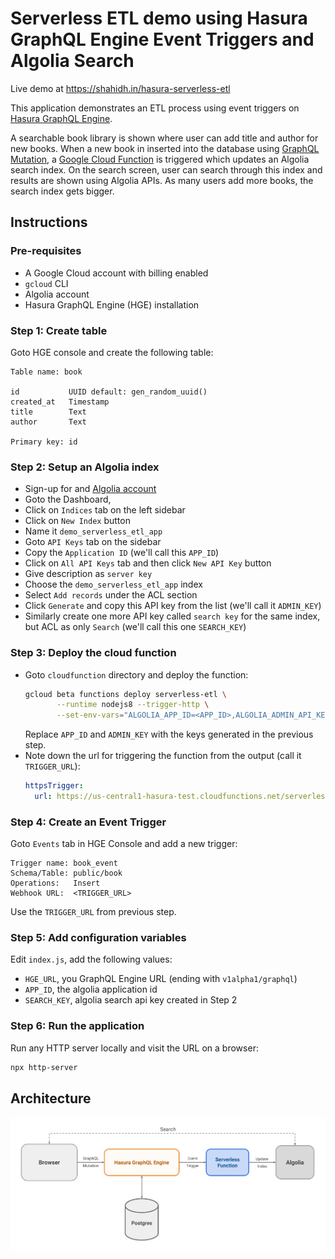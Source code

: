 # Serverless ETL demo using Hasura GraphQL Engine Event Triggers and Algolia Search

Live demo at https://shahidh.in/hasura-serverless-etl

This application demonstrates an ETL process using event triggers on [Hasura
GraphQL Engine](https://github.com/hasura/graphql-engine).

A searchable book library is shown where user can add title and author for new
books. When a new book in inserted into the database using [GraphQL
Mutation](https://github.com/hasura/graphql-engine/blob/master/community/examples/serverless-etl/index.js#L36),
a [Google Cloud
Function](https://github.com/hasura/graphql-engine/blob/master/community/examples/serverless-etl/cloudfunction/index.js)
is triggered which updates an Algolia search index. On the search screen, user
can search through this index and results are shown using Algolia APIs. As many
users add more books, the search index gets bigger.

## Instructions

### Pre-requisites

- A Google Cloud account with billing enabled
- `gcloud` CLI
- Algolia account
- Hasura GraphQL Engine (HGE) installation

### Step 1: Create table

Goto HGE console and create the following table:
```
Table name: book

id           UUID default: gen_random_uuid()
created_at   Timestamp
title        Text
author       Text

Primary key: id
```

### Step 2: Setup an Algolia index

- Sign-up for and [Algolia account](https://www.algolia.com)
- Goto the Dashboard, 
- Click on `Indices` tab on the left sidebar
- Click on `New Index` button
- Name it `demo_serverless_etl_app`
- Goto `API Keys` tab on the sidebar
- Copy the `Application ID` (we'll call this `APP_ID`)
- Click on `All API Keys` tab and then click `New API Key` button
- Give description as `server key`
- Choose the `demo_serverless_etl_app` index
- Select `Add records` under the ACL section
- Click `Generate` and copy this API key from the list (we'll call it `ADMIN_KEY`)
- Similarly create one more API key called `search key` for the same index, but
  ACL as only `Search` (we'll call this one `SEARCH_KEY`)

### Step 3: Deploy the cloud function

- Goto `cloudfunction` directory and deploy the function:
  ```bash
  gcloud beta functions deploy serverless-etl \
         --runtime nodejs8 --trigger-http \
         --set-env-vars="ALGOLIA_APP_ID=<APP_ID>,ALGOLIA_ADMIN_API_KEY=<ADMIN_KEY>"
  ```
  Replace `APP_ID` and `ADMIN_KEY` with the keys generated in the previous step.
- Note down the url for triggering the function from the output (call it
  `TRIGGER_URL`):
  ```yaml
  httpsTrigger:
    url: https://us-central1-hasura-test.cloudfunctions.net/serverless-etl
  ```

### Step 4: Create an Event Trigger

Goto `Events` tab in HGE Console and add a new trigger:
```
Trigger name: book_event
Schema/Table: public/book
Operations:   Insert
Webhook URL:  <TRIGGER_URL>
```

Use the `TRIGGER_URL` from previous step.

### Step 5: Add configuration variables

Edit `index.js`, add the following values:
- `HGE_URL`, you GraphQL Engine URL (ending with `v1alpha1/graphql`)
- `APP_ID`, the algolia application id
- `SEARCH_KEY`, algolia search api key created in Step 2

### Step 6: Run the application

Run any HTTP server locally and visit the URL on a browser:
```bash
npx http-server
```

## Architecture

![Architecture diagram](arch.png)
